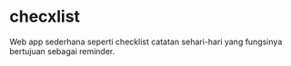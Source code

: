 # checxlist
Web app sederhana seperti checklist catatan sehari-hari yang fungsinya bertujuan sebagai reminder.
